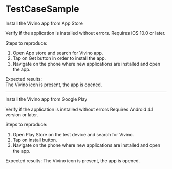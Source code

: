 # TestCaseSample
Install the Vivino app from App Store

Verify if the application is installed without errors.
Requires iOS 10.0 or later.	

Steps to reproduce:
1. Open App store and search for Vivino app.
2. Tap on Get button in order to install the app.
3. Navigate on the phone where new applications are installed and open the app.
	
Expected results:		
The Vivino icon is present, the app is opened.

-------------------------------------------------------------------------------
Install the Vivino app from Google Play

Verify if the application is installed without errors
Requires Android 4.1 version or later.

Steps to reproduce:
1. Open Play Store on the test device and search for Vivino.
2. Tap on install button.
3. Navigate on the phone where new applications are installed and open the app.
	
Expected results:
The Vivino icon is present, the app is opened.
